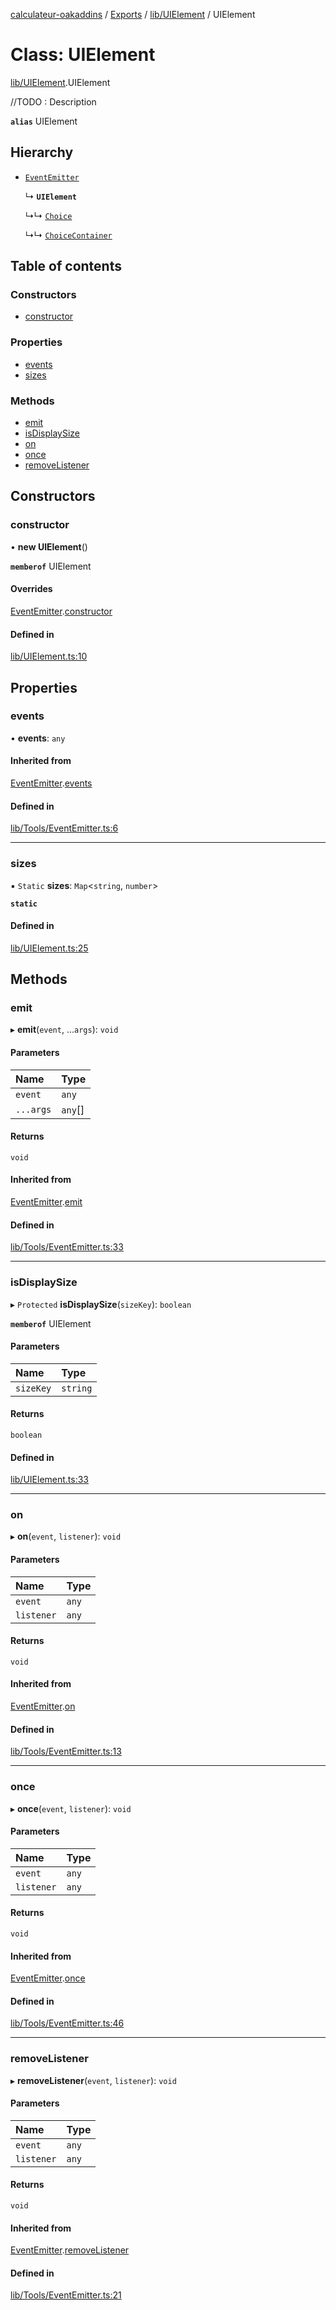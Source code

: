 [calculateur-oakaddins](../README.md) / [Exports](../modules.md) / [lib/UIElement](../modules/lib_uielement.md) / UIElement

# Class: UIElement

[lib/UIElement](../modules/lib_uielement.md).UIElement

//TODO : Description

**`alias`** UIElement

## Hierarchy

- [`EventEmitter`](lib_tools_eventemitter.eventemitter.md)

  ↳ **`UIElement`**

  ↳↳ [`Choice`](lib_choicesmanagement_choices_choice.choice.md)

  ↳↳ [`ChoiceContainer`](lib_choicesmanagement_choices_choicecontainer.choicecontainer.md)

## Table of contents

### Constructors

- [constructor](lib_uielement.uielement.md#constructor)

### Properties

- [events](lib_uielement.uielement.md#events)
- [sizes](lib_uielement.uielement.md#sizes)

### Methods

- [emit](lib_uielement.uielement.md#emit)
- [isDisplaySize](lib_uielement.uielement.md#isdisplaysize)
- [on](lib_uielement.uielement.md#on)
- [once](lib_uielement.uielement.md#once)
- [removeListener](lib_uielement.uielement.md#removelistener)

## Constructors

### constructor

• **new UIElement**()

**`memberof`** UIElement

#### Overrides

[EventEmitter](lib_tools_eventemitter.eventemitter.md).[constructor](lib_tools_eventemitter.eventemitter.md#constructor)

#### Defined in

[lib/UIElement.ts:10](https://github.com/P0ulpy/Configurateur-OakAddins/blob/a535c84/src/lib/UIElement.ts#L10)

## Properties

### events

• **events**: `any`

#### Inherited from

[EventEmitter](lib_tools_eventemitter.eventemitter.md).[events](lib_tools_eventemitter.eventemitter.md#events)

#### Defined in

[lib/Tools/EventEmitter.ts:6](https://github.com/P0ulpy/Configurateur-OakAddins/blob/a535c84/src/lib/Tools/EventEmitter.ts#L6)

___

### sizes

▪ `Static` **sizes**: `Map`<`string`, `number`\>

**`static`**

#### Defined in

[lib/UIElement.ts:25](https://github.com/P0ulpy/Configurateur-OakAddins/blob/a535c84/src/lib/UIElement.ts#L25)

## Methods

### emit

▸ **emit**(`event`, ...`args`): `void`

#### Parameters

| Name | Type |
| :------ | :------ |
| `event` | `any` |
| `...args` | `any`[] |

#### Returns

`void`

#### Inherited from

[EventEmitter](lib_tools_eventemitter.eventemitter.md).[emit](lib_tools_eventemitter.eventemitter.md#emit)

#### Defined in

[lib/Tools/EventEmitter.ts:33](https://github.com/P0ulpy/Configurateur-OakAddins/blob/a535c84/src/lib/Tools/EventEmitter.ts#L33)

___

### isDisplaySize

▸ `Protected` **isDisplaySize**(`sizeKey`): `boolean`

**`memberof`** UIElement

#### Parameters

| Name | Type |
| :------ | :------ |
| `sizeKey` | `string` |

#### Returns

`boolean`

#### Defined in

[lib/UIElement.ts:33](https://github.com/P0ulpy/Configurateur-OakAddins/blob/a535c84/src/lib/UIElement.ts#L33)

___

### on

▸ **on**(`event`, `listener`): `void`

#### Parameters

| Name | Type |
| :------ | :------ |
| `event` | `any` |
| `listener` | `any` |

#### Returns

`void`

#### Inherited from

[EventEmitter](lib_tools_eventemitter.eventemitter.md).[on](lib_tools_eventemitter.eventemitter.md#on)

#### Defined in

[lib/Tools/EventEmitter.ts:13](https://github.com/P0ulpy/Configurateur-OakAddins/blob/a535c84/src/lib/Tools/EventEmitter.ts#L13)

___

### once

▸ **once**(`event`, `listener`): `void`

#### Parameters

| Name | Type |
| :------ | :------ |
| `event` | `any` |
| `listener` | `any` |

#### Returns

`void`

#### Inherited from

[EventEmitter](lib_tools_eventemitter.eventemitter.md).[once](lib_tools_eventemitter.eventemitter.md#once)

#### Defined in

[lib/Tools/EventEmitter.ts:46](https://github.com/P0ulpy/Configurateur-OakAddins/blob/a535c84/src/lib/Tools/EventEmitter.ts#L46)

___

### removeListener

▸ **removeListener**(`event`, `listener`): `void`

#### Parameters

| Name | Type |
| :------ | :------ |
| `event` | `any` |
| `listener` | `any` |

#### Returns

`void`

#### Inherited from

[EventEmitter](lib_tools_eventemitter.eventemitter.md).[removeListener](lib_tools_eventemitter.eventemitter.md#removelistener)

#### Defined in

[lib/Tools/EventEmitter.ts:21](https://github.com/P0ulpy/Configurateur-OakAddins/blob/a535c84/src/lib/Tools/EventEmitter.ts#L21)
